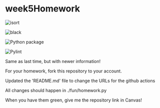 # week5Homework

![isort](https://github.com/vcu-nkim/week5homework/actions/workflows/isort.yml/badge.svg)



![black](https://github.com/vcu-nkim/week5homework/actions/workflows/pyblack.yml/badge.svg)



![Python package](https://github.com/vcu-nkim/week5homework/actions/workflows/pytest.yml/badge.svg)



![Pylint](https://github.com/vcu-nkim/week5homework/actions/workflows/pylint.yml/badge.svg)


Same as last time, but with newer information!

For your homework, fork this repository to your account.

Updated the 'README.md' file to change the URLs for the github actions

All changes should happen in ./fun/homework.py

When you have them green, give me the repository link in Canvas!


